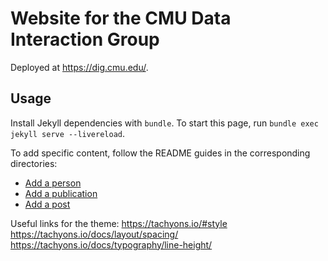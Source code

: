 # Website for the CMU Data Interaction Group

Deployed at https://dig.cmu.edu/. 

## Usage

Install Jekyll dependencies with `bundle`. To start this page, run `bundle exec jekyll serve --livereload`.

To add specific content, follow the README guides in the corresponding directories:

* [Add a person](_people)
* [Add a publication](_publications)
* [Add a post](_posts)


Useful links for the theme:
https://tachyons.io/#style
https://tachyons.io/docs/layout/spacing/
https://tachyons.io/docs/typography/line-height/